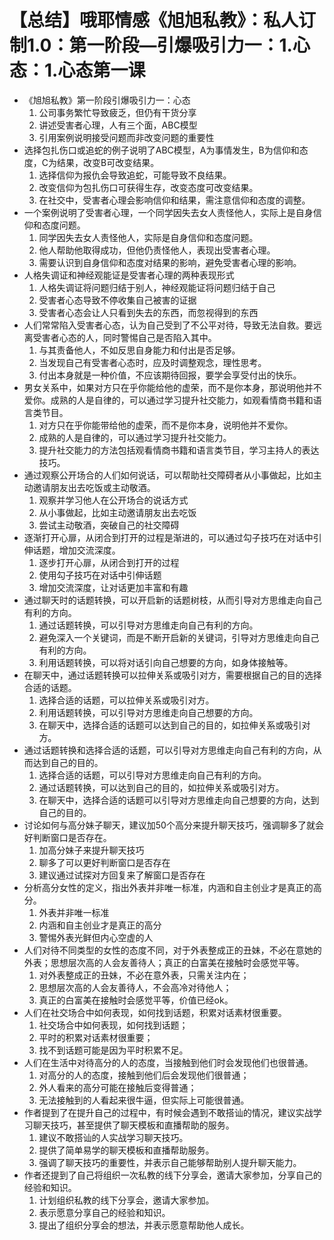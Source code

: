 # 【总结】哦耶情感《旭旭私教》：私人订制1.0：第一阶段—引爆吸引力一：1.心态：1.心态第一课

-   《旭旭私教》第一阶段引爆吸引力一：心态
    1.  公司事务繁忙导致疲乏，但仍有干货分享
    2.  讲述受害者心理，人有三个面，ABC模型
    3.  引用案例说明接受问题而非改变问题的重要性
-   选择包扎伤口或追蛇的例子说明了ABC模型，A为事情发生，B为信仰和态度，C为结果，改变B可改变结果。
    1.  选择信仰为报仇会导致追蛇，可能导致不良结果。
    2.  改变信仰为包扎伤口可获得生存，改变态度可改变结果。
    3.  在社交中，受害者心理会影响信仰和结果，需注意信仰和态度的调整。
-   一个案例说明了受害者心理，一个同学因失去女人责怪他人，实际上是自身信仰和态度问题。
    1.  同学因失去女人责怪他人，实际是自身信仰和态度问题。
    2.  他人帮助他取得成功，但他仍责怪他人，表现出受害者心理。
    3.  需要认识到自身信仰和态度对结果的影响，避免受害者心理的影响。
-   人格失调证和神经观能证是受害者心理的两种表现形式
    1.  人格失调证将问题归结于别人，神经观能证将问题归结于自己
    2.  受害者心态导致不停收集自己被害的证据
    3.  受害者心态会让人只看到失去的东西，而忽视得到的东西
-   人们常常陷入受害者心态，认为自己受到了不公平对待，导致无法自救。要远离受害者心态的人，同时警惕自己是否陷入其中。
    1.  与其责备他人，不如反思自身能力和付出是否足够。
    2.  当发现自己有受害者心态时，应及时调整观念，理性思考。
    3.  付出本身就是一种价值，不应该期待回报，要学会享受付出的快乐。
-   男女关系中，如果对方只在乎你能给他的虚荣，而不是你本身，那说明他并不爱你。成熟的人是自律的，可以通过学习提升社交能力，如观看情商书籍和语言类节目。
    1.  对方只在乎你能带给他的虚荣，而不是你本身，说明他并不爱你。
    2.  成熟的人是自律的，可以通过学习提升社交能力。
    3.  提升社交能力的方法包括观看情商书籍和语言类节目，学习主持人的表达技巧。
-   通过观察公开场合的人们如何说话，可以帮助社交障碍者从小事做起，比如主动邀请朋友出去吃饭或主动敬酒。
    1.  观察并学习他人在公开场合的说话方式
    2.  从小事做起，比如主动邀请朋友出去吃饭
    3.  尝试主动敬酒，突破自己的社交障碍
-   逐渐打开心扉，从闭合到打开的过程是渐进的，可以通过勾子技巧在对话中引伸话题，增加交流深度。
    1.  逐步打开心扉，从闭合到打开的过程
    2.  使用勾子技巧在对话中引伸话题
    3.  增加交流深度，让对话更加丰富和有趣
-   通过聊天时的话题转换，可以开启新的话题树枝，从而引导对方思维走向自己有利的方向。
    1.  通过话题转换，可以引导对方思维走向自己有利的方向。
    2.  避免深入一个关键词，而是不断开启新的关键词，引导对方思维走向自己有利的方向。
    3.  利用话题转换，可以将对话引向自己想要的方向，如身体接触等。
-   在聊天中，通过话题转换可以拉伸关系或吸引对方，需要根据自己的目的选择合适的话题。
    1.  选择合适的话题，可以拉伸关系或吸引对方。
    2.  利用话题转换，可以引导对方思维走向自己想要的方向。
    3.  在聊天中，选择合适的话题可以达到自己的目的，如拉伸关系或吸引对方。
-   通过话题转换和选择合适的话题，可以引导对方思维走向自己有利的方向，从而达到自己的目的。
    1.  选择合适的话题，可以引导对方思维走向自己有利的方向。
    2.  通过话题转换，可以达到自己的目的，如拉伸关系或吸引对方。
    3.  在聊天中，选择合适的话题可以引导对方思维走向自己想要的方向，达到自己的目的。
-   讨论如何与高分妹子聊天，建议加50个高分来提升聊天技巧，强调聊多了就会好判断窗口是否存在。
    1.  加高分妹子来提升聊天技巧
    2.  聊多了可以更好判断窗口是否存在
    3.  建议通过试探对方回复来了解窗口是否存在
-   分析高分女性的定义，指出外表并非唯一标准，内涵和自主创业才是真正的高分。
    1.  外表并非唯一标准
    2.  内涵和自主创业才是真正的高分
    3.  警惕外表光鲜但内心空虚的人
-   人们对待不同类型的女性的态度不同，对于外表整成正的丑妹，不必在意她的外表；思想层次高的人会友善待人；真正的白富美在接触时会感觉平等。
    1.  对外表整成正的丑妹，不必在意外表，只需关注内在；
    2.  思想层次高的人会友善待人，不会高冷对待他人；
    3.  真正的白富美在接触时会感觉平等，价值已经ok。
-   人们在社交场合中如何表现，如何找到话题，积累对话素材很重要。
    1.  社交场合中如何表现，如何找到话题；
    2.  平时的积累对话素材很重要；
    3.  找不到话题可能是因为平时积累不足。
-   人们在生活中对待高分的人的态度，当接触到他们时会发现他们也很普通。
    1.  对高分的人的态度，接触到他们后会发现他们很普通；
    2.  外人看来的高分可能在接触后变得普通；
    3.  无法接触到的人看起来很牛逼，但实际上可能很普通。
-   作者提到了在提升自己的过程中，有时候会遇到不敢搭讪的情况，建议实战学习聊天技巧，甚至提供了聊天模板和直播帮助的服务。
    1.  建议不敢搭讪的人实战学习聊天技巧。
    2.  提供了简单易学的聊天模板和直播帮助服务。
    3.  强调了聊天技巧的重要性，并表示自己能够帮助别人提升聊天能力。
-   作者还提到了自己将组织一次私教的线下分享会，邀请大家参加，分享自己的经验和知识。
    1.  计划组织私教的线下分享会，邀请大家参加。
    2.  表示愿意分享自己的经验和知识。
    3.  提出了组织分享会的想法，并表示愿意帮助他人成长。